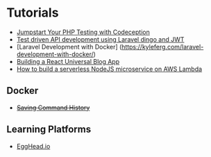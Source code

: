 # Tutorials

- [Jumpstart Your PHP Testing with Codeception](https://www.toptal.com/php/php-testing-with-codeception)
- [Test driven API development using Laravel dingo and JWT](https://dotdev.co/test-driven-api-development-using-laravel-dingo-and-jwt-with-documentation-ae4014260148)
- [Laravel Development with Docker] (https://kyleferg.com/laravel-development-with-docker/)
- [Building a React Universal Blog App](http://www.sitepoint.com/building-a-react-universal-blog-app-a-step-by-step-guide/)
- [How to build a serverless NodeJS microservice on AWS Lambda](https://medium.freecodecamp.com/building-a-nodejs-microservice-on-aws-lambda-6adb6da53cbb#.45cvv1nrl)
## Docker
- ~~[Saving Command History](https://shippingdocker.com/blog/saving-command-history)~~

## Learning Platforms
- [EggHead.io](./Egghead/Readme.md)
